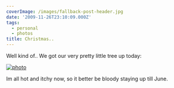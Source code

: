 ```yaml
---
coverImage: /images/fallback-post-header.jpg
date: '2009-11-26T23:10:09.000Z'
tags:
  - personal
  - photos
title: Christmas..
---
```


Well kind of.. We got our very pretty little tree up today:

<!-- more -->

[![photo](/wp-content/uploads/2009/11/photo1.jpg "photo")](/wp-content/uploads/2009/11/photo1.jpg)

Im all hot and itchy now, so it better be bloody staying up till June.
